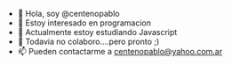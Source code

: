 - 👋 Hola, soy @centenopablo
- 👀 Estoy interesado en programacion
- 🌱 Actualmente estoy estudiando Javascript
- 💞️ Todavia no colaboro....pero pronto ;)
- 📫 Pueden contactarme a centenopablo@yahoo.com.ar

<!---
centenopablo/centenopablo is a ✨ special ✨ repository because its `README.md` (this file) appears on your GitHub profile.
You can click the Preview link to take a look at your changes.
--->
